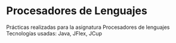 # Procesadores de Lenguajes

Prácticas realizadas para la asignatura Procesadores de lenguajes <br>
Tecnologías usadas: Java, JFlex, JCup
